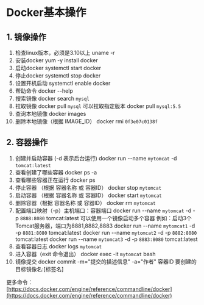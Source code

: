 # Docker基本操作
## 1. 镜像操作
1. 检查linux版本，必须是3.10以上
uname -r
2. 安装docker
yum -y install docker 
3. 启动docker
systemctl start docker
4. 停止docker
systemctl stop docker
5. 设置开机启动
systemctl enable docker
6. 帮助命令
docker --help
7. 搜索镜像
docker search <code>mysql</code>
8. 拉取镜像
docker pull <code>mysql</code>
可以拉取指定版本
docker pull <code>mysql:5.5</code>
9. 查询本地镜像
docker images
10. 删除本地镜像（根据 IMAGE_ID）
 docker rmi <code>0f3e07c0138f</code>
 
## 2. 容器操作
1. 创建并启动容器 (-d 表示后台运行)
docker run --name <code>mytomcat</code> -d <code>tomcat:latest</code>
2. 查看创建了哪些容器
docker ps -a
3. 查看哪些容器正在运行
docker ps
4. 停止容器 （根据 容器名称 或 容器ID）
docker stop <code>mytomcat</code>
5. 启动容器 （根据 容器名称 或 容器ID）
docker start <code>mytomcat</code>
6. 删除容器（根据 容器名称 或 容器ID）
docker rm <code>mytomcat</code>
7. 配置端口映射（-p）主机端口：容器端口
docker run --name <code>mytomcat</code> -d -p <code>8888:8080</code> tomcat:latest
可以使用一个镜像启动多个容器 例如：启动3个Tomcat服务器，端口为8881,8882,8883
docker run --name <code>mytomcat1</code> -d -p <code>8881:8080</code> tomcat:latest
docker run --name <code>mytomcat2</code> -d -p <code>8882:8080</code> tomcat:latest
docker run --name <code>mytomcat3</code> -d -p <code>8883:8080</code> tomcat:latest
8. 查看容器日志
docker logs <code>mytomcat</code>
9. 进入容器（exit 命令退出）
docker exec -it <code>mytomcat</code> bash 
10. 镜像提交
docker commit -m="提交的描述信息" -a="作者" 容器ID 要创建的目标镜像名:[标签名]

更多命令：[https://docs.docker.com/engine/reference/commandline/docker](https://docs.docker.com/engine/reference/commandline/docker)